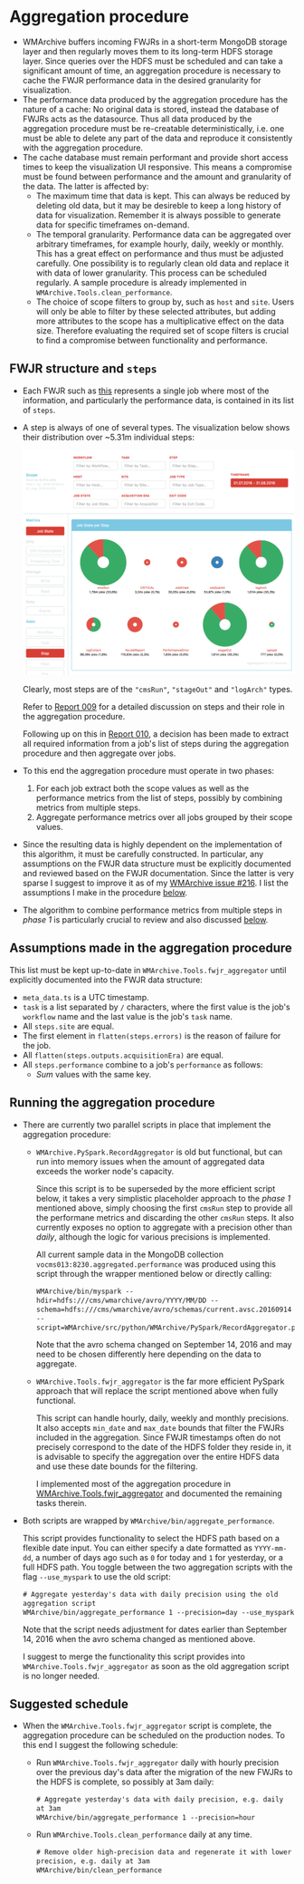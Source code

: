 # Aggregation procedure

- WMArchive buffers incoming FWJRs in a short-term MongoDB storage layer and then regularly moves them to its long-term HDFS storage layer. Since queries over the HDFS must be scheduled and can take a significant amount of time, an aggregation procedure is necessary to cache the FWJR performance data in the desired granularity for visualization.
- The performance data produced by the aggregation procedure has the nature of a cache: No original data is stored, instead the database of FWJRs acts as the datasource. Thus all data produced by the aggregation procedure must be re-creatable deterministically, i.e. one must be able to delete any part of the data and reproduce it consistently with the aggregation procedure.
- The cache database must remain performant and provide short access times to keep the visualization UI responsive. This means a compromise must be found between performance and the amount and granularity of the data. The latter is affected by:
  - The maximum time that data is kept. This can always be reduced by deleting old data, but it may be desireble to keep a long history of data for visualization. Remember it is always possible to generate data for specific timeframes on-demand.
  - The temporal granularity. Performance data can be aggregated over arbitrary timeframes, for example hourly, daily, weekly or monthly. This has a great effect on performance and thus must be adjusted carefully. One possibility is to regularly clean old data and replace it with data of lower granularity. This process can be scheduled regularly. A sample procedure is already implemented in `WMArchive.Tools.clean_performance`.
  - The choice of scope filters to group by, such as `host` and `site`. Users will only be able to filter by these selected attributes, but adding more attributes to the scope has a multiplicative effect on the data size. Therefore evaluating the required set of scope filters is crucial to find a compromise between functionality and performance.

## FWJR structure and `steps`

- Each FWJR such as [this](../sample_data/FWJR.json) represents a single job where most of the information, and particularly the performance data, is contained in its list of `steps`.
- A step is always of one of several types. The visualization below shows their distribution over ~5.31m individual steps:

  ![Steps](../images/009/steps.png)

  Clearly, most steps are of the `"cmsRun"`, `"stageOut"` and `"logArch"` types.

  Refer to [Report 009](../009_2016-09-02.md#handling-fwjr-steps-in-the-aggregation-procedure) for a detailed discussion on steps and their role in the aggregation procedure.

  Following up on this in [Report 010](010_2016-09-09.md#aggregation-procedure), a decision has been made to extract all required information from a job's list of steps during the aggregation procedure and then aggregate over jobs.
- To this end the aggregation procedure must operate in two phases:
  1. For each job extract both the scope values as well as the performance metrics from the list of steps, possibly by combining metrics from multiple steps.
  2. Aggregate performance metrics over all jobs grouped by their scope values.
- Since the resulting data is highly dependent on the implementation of this algorithm, it must be carefully constructed. In particular, any assumptions on the FWJR data structure must be explicitly documented and reviewed based on the FWJR documentation. Since the latter is very sparse I suggest to improve it as of my [WMArchive issue #216](https://github.com/dmwm/WMArchive/issues/216). I list the assumptions I make in the procedure [below](#assumptions-made-in-the-aggregation-procedure).
- The algorithm to combine performance metrics from multiple steps in _phase 1_ is particularly crucial to review and also discussed [below](#assumptions-made-in-the-aggregation-procedure).

## Assumptions made in the aggregation procedure

This list must be kept up-to-date in `WMArchive.Tools.fwjr_aggregator` until explicitly documented into the FWJR data structure:

- `meta_data.ts` is a UTC timestamp.
- `task` is a list separated by `/` characters, where the first value is the job's `workflow` name and the last value is the job's `task` name.
- All `steps.site` are equal.
- The first element in `flatten(steps.errors)` is the reason of failure for the job.
- All `flatten(steps.outputs.acquisitionEra)` are equal.
- All `steps.performance` combine to a job's `performance` as follows:
  - _Sum_ values with the same key.

## Running the aggregation procedure

- There are currently two parallel scripts in place that implement the aggregation procedure:
  - `WMArchive.PySpark.RecordAggregator` is old but functional, but can run into memory issues when the amount of aggregated data exceeds the worker node's capacity.

    Since this script is to be superseded by the more efficient script below, it takes a very simplistic placeholder approach to the _phase 1_ mentioned above, simply choosing the first `cmsRun` step to provide all the performane metrics and discarding the other `cmsRun` steps. It also currently exposes no option to aggregate with a precision other than _daily_, although the logic for various precisions is implemented.

    All current sample data in the MongoDB collection `vocms013:8230.aggregated.performance` was produced using this script through the wrapper mentioned below or directly calling:

    ```
    WMArchive/bin/myspark --hdir=hdfs:///cms/wmarchive/avro/YYYY/MM/DD --schema=hdfs:///cms/wmarchive/avro/schemas/current.avsc.20160914 --script=WMArchive/src/python/WMArchive/PySpark/RecordAggregator.py
    ```

    Note that the avro schema changed on September 14, 2016 and may need to be chosen differently here depending on the data to aggregate.
  - `WMArchive.Tools.fwjr_aggregator` is the far more efficient PySpark approach that will replace the script mentioned above when fully functional.

    This script can handle hourly, daily, weekly and monthly precisions. It also accepts `min_date` and `max_date` bounds that filter the FWJRs included in the aggregation. Since FWJR timestamps often do not precisely correspond to the date of the HDFS folder they reside in, it is advisable to specify the aggregation over the entire HDFS data and use these date bounds for the filtering.

    I implemented most of the aggregation procedure in [WMArchive.Tools.fwjr_aggregator](https://github.com/knly/WMArchive/blob/master/src/python/WMArchive/Tools/fwjr_aggregator.py) and documented the remaining tasks therein.
- Both scripts are wrapped by `WMArchive/bin/aggregate_performance`.

  This script provides functionality to select the HDFS path based on a flexible date input. You can either specify a date formatted as `YYYY-mm-dd`, a number of days ago such as `0` for today and `1` for yesterday, or a full HDFS path. You toggle between the two aggregation scripts with the flag `--use_myspark` to use the old script:

  ```
  # Aggregate yesterday's data with daily precision using the old aggregation script
  WMArchive/bin/aggregate_performance 1 --precision=day --use_myspark
  ```

  Note that the script needs adjustment for dates earlier than September 14, 2016 when the avro schema changed as mentioned above.

  I suggest to merge the functionality this script provides into `WMArchive.Tools.fwjr_aggregator` as soon as the old aggregation script is no longer needed.

## Suggested schedule

- When the `WMArchive.Tools.fwjr_aggregator` script is complete, the aggregation procedure can be scheduled on the production nodes. To this end I suggest the following schedule:
  - Run `WMArchive.Tools.fwjr_aggregator` daily with hourly precision over the previous day's data after the migration of the new FWJRs to the HDFS is complete, so possibly at 3am daily:

    ```
    # Aggregate yesterday's data with daily precision, e.g. daily at 3am
    WMArchive/bin/aggregate_performance 1 --precision=hour
    ```
  - Run `WMArchive.Tools.clean_performance` daily at any time.

    ```
    # Remove older high-precision data and regenerate it with lower precision, e.g. daily at 3am
    WMArchive/bin/clean_performance
    ```
